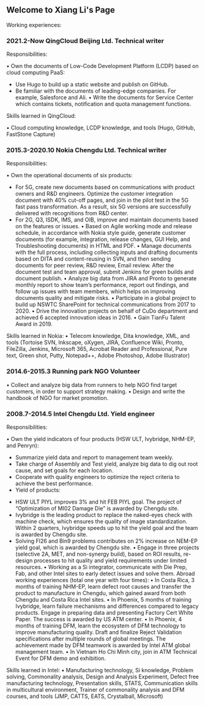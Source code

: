 ## Welcome to Xiang Li's Page
Working experiences:

### 2021.2-Now                                                  QingCloud Beijing Ltd.   Technical writer      
Responsibilities:

•	Own the documents of Low-Code Development Platform (LCDP) based on cloud computing PaaS:
-	Use Hugo to build up a static website and publish on GitHub.
-	Be familiar with the documents of leading-edge companies. For example, Salesforce and Ali.
•	Write the documents for Service Center which contains tickets, notification and quota management functions.

Skills learned in QingCloud:

•	Cloud computing knowledge, LCDP knowledge, and tools (Hugo, GitHub, FastStone Capture)


### 2015.3-2020.10                                                 Nokia Chengdu Ltd.   Technical writer      
Responsibilities:

•	Own the operational documents of six products:
-	For 5G, create new documents based on communications with product owners and R&D engineers. Optimize the customer integration document with 40% cut-off pages, and join in the pilot test in the 5G fast pass transformation. As a result, six 5G versions are successfully delivered with recognitions from R&D center.
-	For 2G, Q3, ISDK, IMS, and OIB, improve and maintain documents based on the features or issues.
•	Based on Agile working mode and release schedule, in accordance with Nokia style guide, generate customer documents (for example, integration, release changes, GUI Help, and Troubleshooting documents) in HTML and PDF.
•	Manage documents with the full process, including collecting inputs and drafting documents based on DITA and content-reusing in SVN, and then sending documents for peer review, R&D review, Email review. After the document test and team approval, submit Jenkins for green builds and document publish.
•	Analyze big data from JIRA and Pronto to generate monthly report to show team’s performance, report out findings, and follow up issues with team members, which helps on improving documents quality and mitigate risks.
•	Participate in a global project to build up NSWTC SharePoint for technical communications from 2017 to 2020.
•	Drive the innovation projects on behalf of CuDo department and achieved 6 accepted innovation ideas in 2016.
•	Gain TianFu Talent Award in 2019.

Skills learned in Nokia:
•	Telecom knowledge, Dita knowledge, XML, and tools (Tortoise SVN, Inkscape, oXygen, JIRA, Confluence Wiki, Pronto, FileZilla, Jenkins, Microsoft 365, Acrobat Reader and Professional, Pure text, Green shot, Putty, Notepad++, Adobe Photoshop, Adobe Illustrator)


### 2014.6-2015.3                                                      Running park NGO   Volunteer      
•	Collect and analyze big data from runners to help NGO find target customers, in order to support strategy making.
•	Design and write the handbook of NGO for market promotion. 


### 2008.7-2014.5                                                   Intel Chengdu Ltd.   Yield engineer      
Responsibilities:

•	Own the yield indicators of four products (HSW ULT, Ivybridge, NHM-EP, and Penryn):
-	Summarize yield data and report to management team weekly. 
-	Take charge of Assembly and Test yield, analyze big data to dig out root cause, and set goals for each location.
-	Cooperate with quality engineers to optimize the reject criteria to achieve the best performance.
-	Yield of products:
  * HSW ULT PIYL improves 3% and hit FEB PIYL goal. The project of “Optimization of MI02 Damage Die” is awarded by Chengdu site.
  * Ivybridge is the leading product to replace the naked-eyes check with machine check, which ensures the quality of image standardization. Within 2 quarters, Ivybridge speeds up to hit the yield goal and the team is awarded by Chengdu site.
  * Solving FI26 and Bin9 problems contributes on 2% increase on NEM-EP yield goal, which is awarded by Chengdu site.
•	Engage in three projects (selective 2A, MET, and non-synergy build), based on ROI results, re-design processes to hit quality and yield requirements under limited resources.
•	Working as a Si integrator, communicate with Die Prep, Fab, and other Intel sites to early detect issues and solve them.
Abroad working experiences (total one year with four times):
•	In Costa Rica, 3 months of training NHM-EP, learn defect root causes and transfer the product to manufacture in Chengdu, which gained award from both Chengdu and Costa Rica Intel sites.
•	In Phoenix, 5 months of training Ivybridge, learn failure mechanisms and differences compared to legacy products. Engage in preparing data and presenting Factory Cert White Paper. The success is awarded by US ATM center. 
•	In Phoenix, 4 months of training DFM, learn the ecosystem of DFM technology to improve manufacturing quality. Draft and finalize Reject Validation specifications after multiple rounds of global meetings. The achievement made by DFM teamwork is awarded by Intel ATM global management team.
•	In Vietnam Ho Chi Minh city, join in ATM Technical Event for DFM demo and exhibition.

Skills learned in Intel:
•	Manufacturing technology, Si knowledge, Problem solving, Commonality analysis, Design and Analysis Experiment, Defect free manufacturing technology, Presentation skills, STATS, Communication skills in multicultural environment, Trainer of commonality analysis and DFM courses, and tools (JMP, CATTS, EATS, Crystalball, Microsoft)

